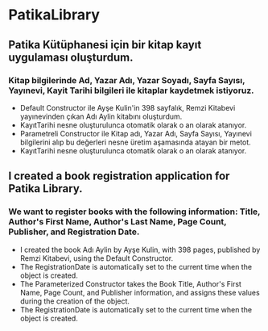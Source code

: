 # PatikaLibrary

## Patika Kütüphanesi için bir kitap kayıt uygulaması oluşturdum. 
### Kitap bilgilerinde Ad, Yazar Adı, Yazar Soyadı, Sayfa Sayısı, Yayınevi, Kayit Tarihi bilgileri ile kitaplar kaydetmek istiyoruz.
- Default Constructor ile Ayşe Kulin'in 398 sayfalık, Remzi Kitabevi yayınevinden çıkan Adı Aylin kitabını oluşturdum.
- KayıtTarihi nesne oluşturulunca otomatik olarak o an olarak atanıyor.
- Parametreli Constructor ile Kitap adı, Yazar Adı, Sayfa Sayısı, Yayınevi bilgilerini alıp bu değerleri nesne üretim aşamasında atayan bir metot.
- KayıtTarihi nesne oluşturulunca otomatik olarak o an olarak atanıyor.

## I created a book registration application for Patika Library.
### We want to register books with the following information: Title, Author's First Name, Author's Last Name, Page Count, Publisher, and Registration Date.
- I created the book Adı Aylin by Ayşe Kulin, with 398 pages, published by Remzi Kitabevi, using the Default Constructor.
- The RegistrationDate is automatically set to the current time when the object is created.
- The Parameterized Constructor takes the Book Title, Author's First Name, Page Count, and Publisher information, and assigns these values during the creation of the object.
- The RegistrationDate is automatically set to the current time when the object is created.
